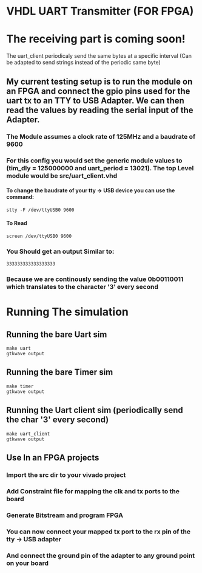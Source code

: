 # VHDL UART Transmitter (FOR FPGA)

# The receiving part is coming soon!

The uart_client periodicaly send the same bytes at a specific interval (Can be adapted to send strings instead of the periodic same byte)

## My current testing setup is to run the module on an FPGA and connect the gpio pins used for the uart tx to an TTY to USB Adapter. We can then read the values by reading the serial input of the Adapter.

### The Module assumes a clock rate of 125MHz and a baudrate of 9600
### For this config you would set the generic module values to (tim_dly = 125000000 and uart_period = 13021). The top Level module would be src/uart_client.vhd

#### To change the baudrate of your tty -> USB device you can use the command:
```
stty -F /dev/ttyUSB0 9600
```

#### To Read
```
screen /dev/ttyUSB0 9600
```

### You Should get an output Similar to:
```
333333333333333333
```
### Because we are continously sending the value 0b00110011 which translates to the character '3' every second 

# Running The simulation

## Running the bare Uart sim
```
make uart
gtkwave output
```

## Running the bare Timer sim
```
make timer
gtkwave output
```

## Running the Uart client sim (periodically send the char '3' every second)
```
make uart_client
gtkwave output
```

## Use In an FPGA projects
### Import the src dir to your vivado project
### Add Constraint file for mapping the clk and tx ports to the board
### Generate Bitstream and program FPGA
### You can now connect your mapped tx port to the rx pin of the tty -> USB adapter
### And connect the ground pin of the adapter to any ground point on your board